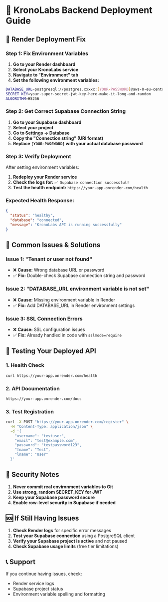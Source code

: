 # 🚀 KronoLabs Backend Deployment Guide

## 🔧 **Render Deployment Fix**

### **Step 1: Fix Environment Variables**

1. **Go to your Render dashboard**
2. **Select your KronoLabs service**
3. **Navigate to "Environment" tab**
4. **Set the following environment variables:**

```bash
DATABASE_URL=postgresql://postgres.xxxxx:[YOUR-PASSWORD]@aws-0-eu-central-1.pooler.supabase.com:6543/postgres
SECRET_KEY=your-super-secret-jwt-key-here-make-it-long-and-random
ALGORITHM=HS256
```

### **Step 2: Get Correct Supabase Connection String**

1. **Go to your Supabase dashboard**
2. **Select your project**
3. **Go to Settings → Database**
4. **Copy the "Connection string" (URI format)**
5. **Replace `[YOUR-PASSWORD]` with your actual database password**

### **Step 3: Verify Deployment**

After setting environment variables:

1. **Redeploy your Render service**
2. **Check the logs for:** `✅ Supabase connection successful!`
3. **Test the health endpoint:** `https://your-app.onrender.com/health`

### **Expected Health Response:**
```json
{
  "status": "healthy",
  "database": "connected",
  "message": "KronoLabs API is running successfully"
}
```

## 🐛 **Common Issues & Solutions**

### **Issue 1: "Tenant or user not found"**
- ❌ **Cause:** Wrong database URL or password
- ✅ **Fix:** Double-check Supabase connection string and password

### **Issue 2: "DATABASE_URL environment variable is not set"**
- ❌ **Cause:** Missing environment variable in Render
- ✅ **Fix:** Add DATABASE_URL in Render environment settings

### **Issue 3: SSL Connection Errors**
- ❌ **Cause:** SSL configuration issues
- ✅ **Fix:** Already handled in code with `sslmode=require`

## 📱 **Testing Your Deployed API**

### **1. Health Check**
```bash
curl https://your-app.onrender.com/health
```

### **2. API Documentation**
```bash
https://your-app.onrender.com/docs
```

### **3. Test Registration**
```bash
curl -X POST "https://your-app.onrender.com/register" \
  -H "Content-Type: application/json" \
  -d '{
    "username": "testuser",
    "email": "test@example.com",
    "password": "testpassword123",
    "fname": "Test",
    "lname": "User"
  }'
```

## 🔐 **Security Notes**

1. **Never commit real environment variables to Git**
2. **Use strong, random SECRET_KEY for JWT**
3. **Keep your Supabase password secure**
4. **Enable row-level security in Supabase if needed**

## 🆘 **If Still Having Issues**

1. **Check Render logs** for specific error messages
2. **Test your Supabase connection** using a PostgreSQL client
3. **Verify your Supabase project is active** and not paused
4. **Check Supabase usage limits** (free tier limitations)

## 📞 **Support**

If you continue having issues, check:
- Render service logs
- Supabase project status
- Environment variable spelling and formatting
